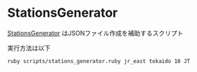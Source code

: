 # StationsGenerator

[StationsGenerator](https://github.com/KantoTrain/KantoTrainApi/blob/master/scripts/stations_generator.ruby) はJSONファイル作成を補助するスクリプト

実行方法は以下

```bash
ruby scripts/stations_generator.ruby jr_east tokaido 10 JT
```